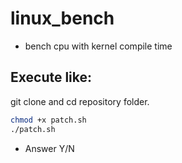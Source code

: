 # linux_bench
+ bench cpu with kernel compile time

## Execute like:
git clone and cd repository folder.
``` bash
chmod +x patch.sh
./patch.sh 
```
+ Answer Y/N
